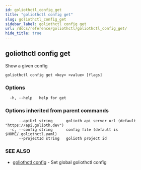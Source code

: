 ```yaml
---
id: goliothctl_config_get
title: "goliothctl config get"
slug: goliothctl_config_get
sidebar_label: goliothctl config get
url: /docs/reference/goliothctl/goliothctl_config_get/
hide_title: true
---
```

## goliothctl config get

Show a given config

```
goliothctl config get <key> <value> [flags]
```

### Options

```
  -h, --help   help for get
```

### Options inherited from parent commands

```
      --apiUrl string      golioth api server url (default "https://api.golioth.dev")
  -c, --config string      config file (default is $HOME/.goliothctl.yaml)
      --projectId string   golioth project id
```

### SEE ALSO

* [goliothctl config](/docs/reference/goliothctl/goliothctl_config/)	 - Set global goliothctl config

